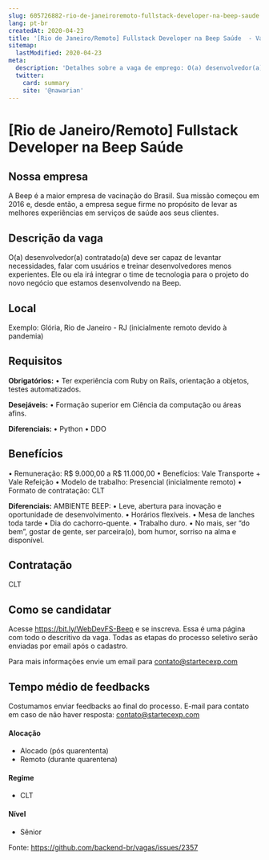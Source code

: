 ```yaml
---
slug: 605726882-rio-de-janeiroremoto-fullstack-developer-na-beep-saude
lang: pt-br
createdAt: 2020-04-23
title: '[Rio de Janeiro/Remoto] Fullstack Developer na Beep Saúde  - Vaga de Emprego'
sitemap:
  lastModified: 2020-04-23
meta:
  description: 'Detalhes sobre a vaga de emprego: O(a) desenvolvedor(a) contratado(a) deve ser capaz de levantar necessidades, falar com usuários e treinar desenvolvedores menos experientes. Ele ou ela irá integrar o time de tecnologia para o projeto do novo negócio que estamos desenvolvendo na Beep.'
  twitter:
    card: summary
    site: '@nawarian'
---
```


# [Rio de Janeiro/Remoto] Fullstack Developer na Beep Saúde 

## Nossa empresa

A Beep é a maior empresa de vacinação do Brasil. Sua missão começou em 2016 e, desde então, a empresa segue firme no propósito de levar as melhores experiências em serviços de saúde aos seus clientes. 

## Descrição da vaga

O(a) desenvolvedor(a) contratado(a) deve ser capaz de levantar necessidades, falar com usuários e treinar desenvolvedores menos experientes. Ele ou ela irá integrar o time de tecnologia para o projeto do novo negócio que estamos desenvolvendo na Beep.

## Local

Exemplo: Glória, Rio de Janeiro - RJ (inicialmente remoto devido à pandemia)

## Requisitos

**Obrigatórios:**
• Ter experiência com Ruby on Rails, orientação a objetos, testes automatizados.

**Desejáveis:**
• Formação superior em Ciência da computação ou áreas afins.

**Diferenciais:**
• Python
• DDO

## Benefícios

• Remuneração: R$ 9.000,00 a R$ 11.000,00
• Benefícios: Vale Transporte + Vale Refeição
• Modelo de trabalho: Presencial (inicialmente remoto)
• Formato de contratação: CLT

**Diferenciais:**
AMBIENTE BEEP:
• Leve, abertura para inovação e oportunidade de desenvolvimento.
• Horários flexíveis.
• Mesa de lanches toda tarde
• Dia do cachorro-quente.
• Trabalho duro.
• No mais, ser “do bem”, gostar de gente, ser parceira(o), bom humor, sorriso na alma e disponível.

## Contratação

CLT

## Como se candidatar

Acesse https://bit.ly/WebDevFS-Beep e se inscreva. Essa é uma página com todo o descritivo da vaga. Todas as etapas do processo seletivo serão enviadas por email após o cadastro. 

Para mais informações envie um email para contato@startecexp.com

## Tempo médio de feedbacks

Costumamos enviar feedbacks ao final do processo.
E-mail para contato em caso de não haver resposta: contato@startecexp.com

#### Alocação
- Alocado (pós quarententa)
- Remoto (durante quarentena)

#### Regime
- CLT

#### Nível
- Sênior


Fonte: https://github.com/backend-br/vagas/issues/2357